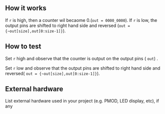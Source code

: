 <!---

This file is used to generate your project datasheet. Please fill in the information below and delete any unused
sections.

You can also include images in this folder and reference them in the markdown. Each image must be less than
512 kb in size, and the combined size of all images must be less than 1 MB.
-->

## How it works

If `r` is high, then a counter wil becaome 0.(`out = 0000_0000`).
If `r` is low, the output pins are shifted to right hand side and reversed (`out = {~out[size],out[0:size-1]}`).

## How to test

Set `r` high and observe that the counter is output on the output pins ( `out`) .

Set `r` low and observe that the output pins are shifted to right hand side and reversed( `out = {~out[size],out[0:size-1]}`).

## External hardware

List external hardware used in your project (e.g. PMOD, LED display, etc), if any
